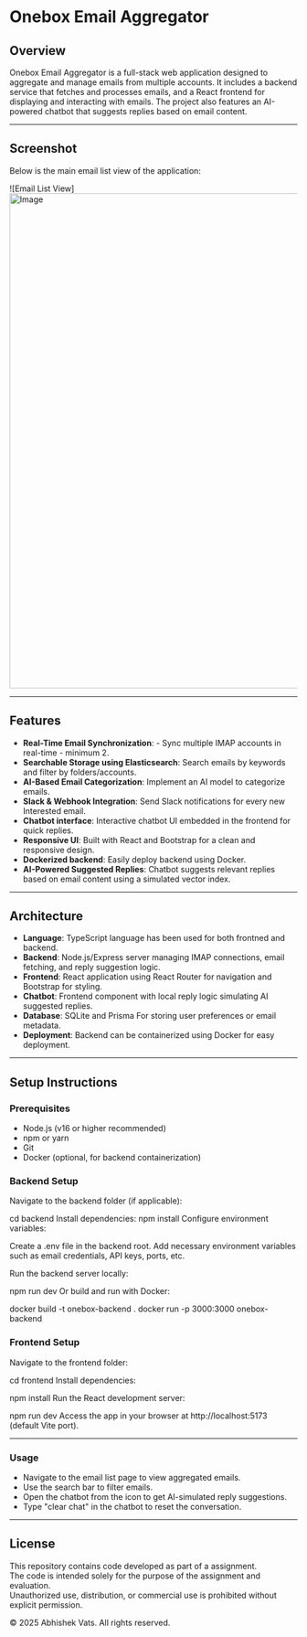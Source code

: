 # Onebox Email Aggregator

## Overview

Onebox Email Aggregator is a full-stack web application designed to aggregate and manage emails from multiple accounts. It includes a backend service that fetches and processes emails, and a React frontend for displaying and interacting with emails. The project also features an AI-powered chatbot that suggests replies based on email content.

---
## Screenshot

Below is the main email list view of the application:

![Email List View] <img width="1920" height="866" alt="Image" src="https://github.com/user-attachments/assets/fab59945-91c1-4cdb-8b37-8184253722fe" />

---
## Features

- **Real-Time Email Synchronization**: - Sync multiple IMAP accounts in real-time - minimum 2.
- **Searchable Storage using Elasticsearch**: Search emails by keywords and filter by folders/accounts.
- **AI-Based Email Categorization**: Implement an AI model to categorize emails.
- **Slack & Webhook Integration**: Send Slack notifications for every new Interested email.
- **Chatbot interface**: Interactive chatbot UI embedded in the frontend for quick replies.
- **Responsive UI**: Built with React and Bootstrap for a clean and responsive design.
- **Dockerized backend**: Easily deploy backend using Docker.
- **AI-Powered Suggested Replies**: Chatbot suggests relevant replies based on email content using a simulated vector index.

---

## Architecture

- **Language**: TypeScript language has been used for both frontned and backend.
- **Backend**: Node.js/Express server managing IMAP connections, email fetching, and reply suggestion logic.
- **Frontend**: React application using React Router for navigation and Bootstrap for styling.
- **Chatbot**: Frontend component with local reply logic simulating AI suggested replies.
- **Database**: SQLite and Prisma For storing user preferences or email metadata.
- **Deployment**: Backend can be containerized using Docker for easy deployment.

---

## Setup Instructions

### Prerequisites

- Node.js (v16 or higher recommended)
- npm or yarn
- Git
- Docker (optional, for backend containerization)


### Backend Setup
Navigate to the backend folder (if applicable):

cd backend
Install dependencies:
npm install
Configure environment variables:

Create a .env file in the backend root.
Add necessary environment variables such as email credentials, API keys, ports, etc.

Run the backend server locally:

npm run dev
Or build and run with Docker:

docker build -t onebox-backend .
docker run -p 3000:3000 onebox-backend

### Frontend Setup
Navigate to the frontend folder:

cd frontend
Install dependencies:

npm install
Run the React development server:

npm run dev
Access the app in your browser at http://localhost:5173 (default Vite port).

---
### Usage

- Navigate to the email list page to view aggregated emails.
- Use the search bar to filter emails.
- Open the chatbot from the icon to get AI-simulated reply suggestions.
- Type "clear chat" in the chatbot to reset the conversation.

---
## License

This repository contains code developed as part of a assignment.  
The code is intended solely for the purpose of the assignment and evaluation.  
Unauthorized use, distribution, or commercial use is prohibited without explicit permission.

© 2025 Abhishek Vats. All rights reserved.



